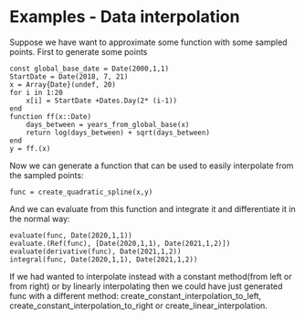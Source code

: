 # Examples - Data interpolation

Suppose we have want to approximate some function with some sampled points. First to generate some points
```
const global_base_date = Date(2000,1,1)
StartDate = Date(2018, 7, 21)
x = Array{Date}(undef, 20)
for i in 1:20
    x[i] = StartDate +Dates.Day(2* (i-1))
end
function ff(x::Date)
    days_between = years_from_global_base(x)
    return log(days_between) + sqrt(days_between)
end
y = ff.(x)
```
Now we can generate a function that can be used to easily interpolate from the sampled points:
```
func = create_quadratic_spline(x,y)
```
And we can evaluate from this function and integrate it and differentiate it in the normal way:
```
evaluate(func, Date(2020,1,1))
evaluate.(Ref(func), [Date(2020,1,1), Date(2021,1,2)])
evaluate(derivative(func), Date(2021,1,2))
integral(func, Date(2020,1,1), Date(2021,1,2))
```
If we had wanted to interpolate instead with a constant method(from left or from right) or by linearly
interpolating then we could have just generated func with a different method:
create\_constant\_interpolation\_to\_left,
create\_constant\_interpolation\_to\_right or
create\_linear\_interpolation.
